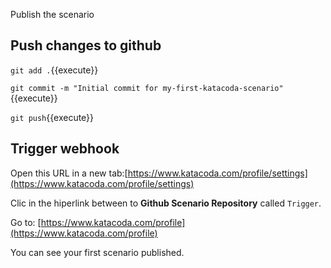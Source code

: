Publish the scenario

## Push changes to github

`git add .`{{execute}}

`git commit -m "Initial commit for my-first-katacoda-scenario"`{{execute}}

`git push`{{execute}}

## Trigger webhook

Open this URL in a new tab:[https://www.katacoda.com/profile/settings](https://www.katacoda.com/profile/settings)

Clic in the hiperlink between to **Github Scenario Repository** called `Trigger`.

Go to: [https://www.katacoda.com/profile](https://www.katacoda.com/profile)

You can see your first scenario published.